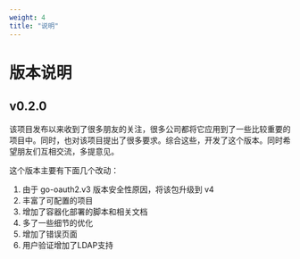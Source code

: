 ```yaml
---
weight: 4
title: "说明"
---
```


# 版本说明

## v0.2.0

该项目发布以来收到了很多朋友的关注，很多公司都将它应用到了一些比较重要的项目中。同时，也对该项目提出了很多要求。综合这些，开发了这个版本。同时希望朋友们互相交流，多提意见。

这个版本主要有下面几个改动：

1. 由于 go-oauth2.v3 版本安全性原因，将该包升级到 v4
2. 丰富了可配置的项目
3. 增加了容器化部署的脚本和相关文档
4. 多了一些细节的优化
5. 增加了错误页面
6. 用户验证增加了LDAP支持
